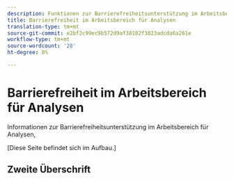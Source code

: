 ```yaml
---
description: Funktionen zur Barrierefreiheitsunterstützung im Arbeitsbereich für Analysen
title: Barrierefreiheit im Arbeitsbereich für Analysen
translation-type: tm+mt
source-git-commit: e2bf2c99ec9b572d9af38102f3023adcda6a261e
workflow-type: tm+mt
source-wordcount: '28'
ht-degree: 0%

---
```



# Barrierefreiheit im Arbeitsbereich für Analysen

Informationen zur Barrierefreiheitsunterstützung im Arbeitsbereich für Analysen,

[Diese Seite befindet sich im Aufbau.]

## Zweite Überschrift
